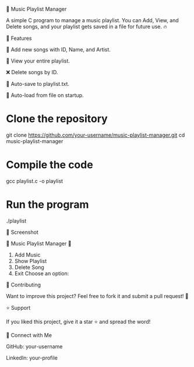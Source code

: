 🎵 Music Playlist Manager

A simple C program to manage a music playlist. You can Add, View, and Delete songs, and your playlist gets saved in a file for future use. 🔥

🚀 Features

🎼 Add new songs with ID, Name, and Artist.

📜 View your entire playlist.

❌ Delete songs by ID.

💾 Auto-save to playlist.txt.

📂 Auto-load from file on startup.

# Clone the repository
git clone https://github.com/your-username/music-playlist-manager.git
cd music-playlist-manager

# Compile the code
gcc playlist.c -o playlist

# Run the program
./playlist

📸 Screenshot

🎵 Music Playlist Manager 🎵
1. Add Music
2. Show Playlist
3. Delete Song
4. Exit
Choose an option: 

🤝 Contributing

Want to improve this project? Feel free to fork it and submit a pull request! 🚀

⭐ Support

If you liked this project, give it a star ⭐ and spread the word!

🔗 Connect with Me

GitHub: your-username

LinkedIn: your-profile

